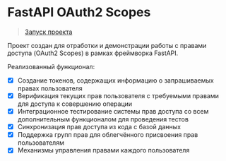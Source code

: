 # FastAPI OAuth2 Scopes
>[Запуск проекта](docs\Setup.md)

Проект создан для отработки и демонстрации работы с правами доступа (OAuth2 Scopes) в рамках фреймворка FastAPI.

Реализованный функционал:
- [x] Создание токенов, содержащих информацию о запрашиваемых правах пользователя
- [x] Верификация текущих прав пользователя с требуемыми правами для доступа к совершению операции
- [x] Интеграционное тестирование системы прав доступа со всем дополнительным функционалом для проведения тестов
- [x] Синхронизация прав доступа из кода с базой данных
- [x] Поддержка групп прав для облегчённого присвоения прав пользователям
- [x] Механизмы управления правами каждого пользователя
